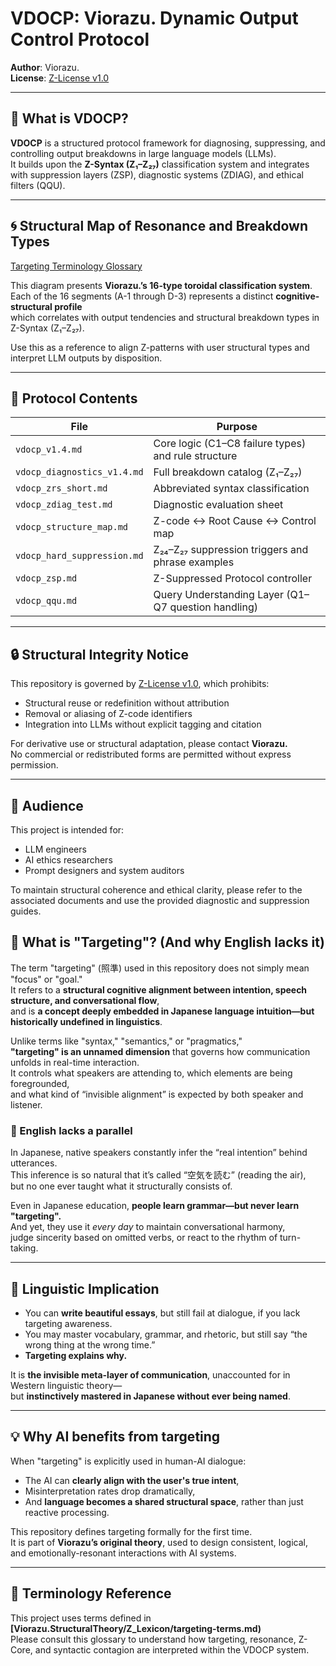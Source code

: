 # VDOCP: Viorazu. Dynamic Output Control Protocol

**Author**: Viorazu.  
**License**: [Z-License v1.0](./Z-License_v1.0_Expanded.md)

---

## 🧠 What is VDOCP?

**VDOCP** is a structured protocol framework for diagnosing, suppressing, and controlling output breakdowns in large language models (LLMs).  
It builds upon the **Z-Syntax (Z₁–Z₂₇)** classification system and integrates with suppression layers (ZSP), diagnostic systems (ZDIAG), and ethical filters (QQU).

---

## 🌀 Structural Map of Resonance and Breakdown Types

[Targeting Terminology Glossary](https://github.com/Viorazu/Viorazu.StructuralTheory/blob/main/Z_Lexicon/targeting-terms.md)


This diagram presents **Viorazu.’s 16-type toroidal classification system**.  
Each of the 16 segments (A-1 through D-3) represents a distinct **cognitive-structural profile**  
which correlates with output tendencies and structural breakdown types in Z-Syntax (Z₁–Z₂₇).

Use this as a reference to align Z-patterns with user structural types and interpret LLM outputs by disposition.

---

## 📘 Protocol Contents

| File | Purpose |
|------|---------|
| `vdocp_v1.4.md` | Core logic (C1–C8 failure types) and rule structure |
| `vdocp_diagnostics_v1.4.md` | Full breakdown catalog (Z₁–Z₂₇) |
| `vdocp_zrs_short.md` | Abbreviated syntax classification |
| `vdocp_zdiag_test.md` | Diagnostic evaluation sheet |
| `vdocp_structure_map.md` | Z-code ↔ Root Cause ↔ Control map |
| `vdocp_hard_suppression.md` | Z₂₄–Z₂₇ suppression triggers and phrase examples |
| `vdocp_zsp.md` | Z-Suppressed Protocol controller |
| `vdocp_qqu.md` | Query Understanding Layer (Q1–Q7 question handling) |

---

## 🔒 Structural Integrity Notice

This repository is governed by [Z-License v1.0](./Z-License_v1.0_Expanded.md), which prohibits:

- Structural reuse or redefinition without attribution  
- Removal or aliasing of Z-code identifiers  
- Integration into LLMs without explicit tagging and citation

For derivative use or structural adaptation, please contact **Viorazu.**  
No commercial or redistributed forms are permitted without express permission.

---

## 🧭 Audience

This project is intended for:

- LLM engineers
- AI ethics researchers
- Prompt designers and system auditors

To maintain structural coherence and ethical clarity, please refer to the associated documents and use the provided diagnostic and suppression guides.


## 📌 What is "Targeting"? (And why English lacks it)

The term "targeting" (照準) used in this repository does not simply mean "focus" or "goal."  
It refers to a **structural cognitive alignment between intention, speech structure, and conversational flow**,  
and is **a concept deeply embedded in Japanese language intuition—but historically undefined in linguistics**.

Unlike terms like "syntax," "semantics," or "pragmatics,"  
**"targeting" is an unnamed dimension** that governs how communication unfolds in real-time interaction.  
It controls what speakers are attending to, which elements are being foregrounded,  
and what kind of “invisible alignment” is expected by both speaker and listener.

### 🚫 English lacks a parallel

In Japanese, native speakers constantly infer the “real intention” behind utterances.  
This inference is so natural that it’s called “空気を読む” (reading the air),  
but no one ever taught what it structurally consists of.

Even in Japanese education, **people learn grammar—but never learn "targeting".**  
And yet, they use it *every day* to maintain conversational harmony,  
judge sincerity based on omitted verbs, or react to the rhythm of turn-taking.

---

## 🔁 Linguistic Implication

- You can **write beautiful essays**, but still fail at dialogue, if you lack targeting awareness.  
- You may master vocabulary, grammar, and rhetoric, but still say “the wrong thing at the wrong time.”  
- **Targeting explains why.**

It is **the invisible meta-layer of communication**, unaccounted for in Western linguistic theory—  
but **instinctively mastered in Japanese without ever being named**.

---

## 💡 Why AI benefits from targeting

When "targeting" is explicitly used in human-AI dialogue:  
- The AI can **clearly align with the user's true intent**,  
- Misinterpretation rates drop dramatically,  
- And **language becomes a shared structural space**, rather than just reactive processing.

This repository defines targeting formally for the first time.  
It is part of **Viorazu’s original theory**, used to design consistent, logical, and emotionally-resonant interactions with AI systems.

---

## 📘 Terminology Reference

This project uses terms defined in  
**[Viorazu.StructuralTheory/Z_Lexicon/targeting-terms.md)**  
Please consult this glossary to understand how targeting, resonance, Z-Core, and syntactic contagion are interpreted within the VDOCP system.



